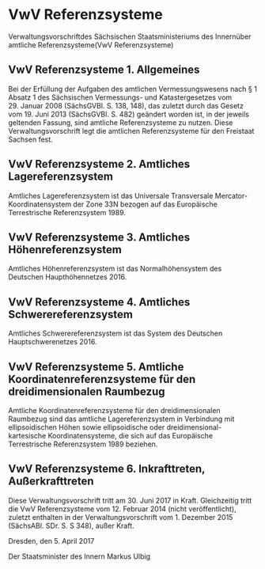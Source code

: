 # VwV Referenzsysteme

Verwaltungsvorschriftdes Sächsischen Staatsministeriums des Innernüber amtliche Referenzsysteme(VwV Referenzsysteme)

## VwV Referenzsysteme 1. 	Allgemeines

Bei der Erfüllung der Aufgaben des amtlichen Vermessungswesens nach § 1 Absatz 1 des Sächsischen Vermessungs- und Katastergesetzes vom 29. Januar 2008 (SächsGVBl. S. 138, 148), das zuletzt durch das Gesetz vom 19. Juni 2013 (SächsGVBl. S. 482) geändert worden ist, in der jeweils geltenden Fassung, sind amtliche Referenzsysteme zu nutzen. Diese Verwaltungsvorschrift legt die amtlichen Referenzsysteme für den Freistaat Sachsen fest.


## VwV Referenzsysteme 2. 	Amtliches Lagereferenzsystem

Amtliches Lagereferenzsystem ist das Universale Transversale Mercator-Koordinatensystem der Zone 33N bezogen auf das Europäische Terrestrische Referenzsystem 1989.


## VwV Referenzsysteme 3. 	Amtliches Höhenreferenzsystem

Amtliches Höhenreferenzsystem ist das Normalhöhensystem des Deutschen Haupthöhennetzes 2016.


## VwV Referenzsysteme 4. 	Amtliches Schwerereferenzsystem

Amtliches Schwerereferenzsystem ist das System des Deutschen Hauptschwerenetzes 2016.


## VwV Referenzsysteme 5. 	Amtliche Koordinatenreferenzsysteme für den dreidimensionalen Raumbezug

Amtliche Koordinatenreferenzsysteme für den dreidimensionalen Raumbezug sind das amtliche Lagereferenzsystem in Verbindung mit ellipsoidischen Höhen sowie ellipsoidische oder dreidimensional-kartesische Koordinatensysteme, die sich auf das Europäische Terrestrische Referenzsystem 1989 beziehen.


## VwV Referenzsysteme 6. 	Inkrafttreten, Außerkrafttreten

Diese Verwaltungsvorschrift tritt am 30. Juni 2017 in Kraft. Gleichzeitig tritt die VwV Referenzsysteme vom 12. Februar 2014 (nicht veröffentlicht), zuletzt enthalten in der Verwaltungsvorschrift vom 1. Dezember 2015 (SächsABl. SDr. S. S 348), außer Kraft.

Dresden, den 5. April 2017

Der Staatsminister des Innern
Markus Ulbig


